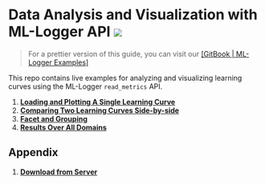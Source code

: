 # Data Analysis and Visualization with ML-Logger API [![](https://img.shields.io/badge/Git-Book-%2323aaff)](http://geyang.gitbook.io/ml-logger-examples/)

> For a prettier version of this guide, you can visit our [[GitBook | ML-Logger Examples]](http://geyang.gitbook.io/ml-logger-examples/)

This repo contains live examples for analyzing and visualizing learning curves using the ML-Logger `read_metrics` API. 

1. [**Loading and Plotting A Single Learning Curve**](01_read_metrics.md)   
2. [**Comparing Two Learning Curves Side-by-side**](02_train_vs_eval.md)   
3. [**Facet and Grouping**](03_all_methods.md)   
4. [**Results Over All Domains**](04_all_domains.md)   

## Appendix

1. [**Download from Server**](00_download_from_server.md)

